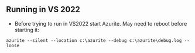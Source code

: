 ## Running in VS 2022
- Before trying to run in VS2022 start Azurite. May need to reboot before starting it:
```
azurite --silent --location c:\azurite --debug c:\azurite\debug.log --loose
```